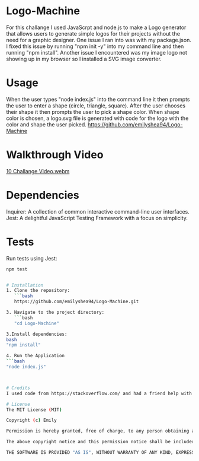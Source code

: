 # Logo-Machine

For this challange I used JavaScrpt and node.js to make a Logo generator that allows users to generate simple logos for their projects without the need for a graphic designer. 
One issue I ran into was with my package.json. I fixed this issue by running "npm init -y" into my command line and then running "npm install".
Another issue I encountered was my image logo not showing up in my browser so I installed a SVG image converter.

# Usage 
When the user types "node index.js" into the command line it then prompts the user to enter a shape (circle, triangle, square). 
After the user chooses their shape it then prompts the user to pick a shape color.
When shape color is chosen, a logo.svg file is generated with code for the logo with the color and shape the user picked.
https://github.com/emilyshea94/Logo-Machine

# Walkthrough Video
[10 Challange Video.webm](https://github.com/emilyshea94/Logo-Machine/assets/144382382/b5db0aa0-689e-48c2-84c0-3bff8d57dbb5)

# Dependencies
Inquirer: A collection of common interactive command-line user interfaces.
Jest: A delightful JavaScript Testing Framework with a focus on simplicity.


# Tests
Run tests using Jest:
```bash
npm test


# Installation
1. Clone the repository:
   ```bash
   https://github.com/emilyshea94/Logo-Machine.git

3. Navigate to the project directory:
   ```bash
   "cd Logo-Machine"

3.Install dependencies:
bash
"npm install"

4. Run the Application
```bash
"node index.js" 



# Credits 
I used code from https://stackoverflow.com/ and had a friend help with the JavaScript

# License
The MIT License (MIT)

Copyright (c) Emily

Permission is hereby granted, free of charge, to any person obtaining a copy of this software and associated documentation files (the "Software"), to deal in the Software without restriction, including without limitation the rights to use, copy, modify, merge, publish, distribute, sublicense, and/or sell copies of the Software, and to permit persons to whom the Software is furnished to do so, subject to the following conditions:

The above copyright notice and this permission notice shall be included in all copies or substantial portions of the Software.

THE SOFTWARE IS PROVIDED "AS IS", WITHOUT WARRANTY OF ANY KIND, EXPRESS OR IMPLIED, INCLUDING BUT NOT LIMITED TO THE WARRANTIES OF MERCHANTABILITY, FITNESS FOR A PARTICULAR PURPOSE AND NONINFRINGEMENT. IN NO EVENT SHALL THE AUTHORS OR COPYRIGHT HOLDERS BE LIABLE FOR ANY CLAIM, DAMAGES OR OTHER LIABILITY, WHETHER IN AN ACTION OF CONTRACT, TORT OR OTHERWISE, ARISING FROM, OUT OF OR IN CONNECTION WITH THE SOFTWARE OR THE USE OR OTHER DEALINGS IN THE SOFTWARE.






